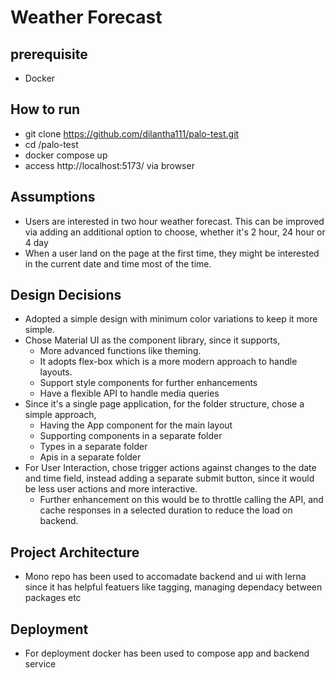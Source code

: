 # Weather Forecast

## prerequisite

- Docker

## How to run

- git clone https://github.com/dilantha111/palo-test.git
- cd /palo-test
- docker compose up
- access http://localhost:5173/ via browser

## Assumptions

- Users are interested in two hour weather forecast. This can be improved via adding an additional option to choose,
  whether it's 2 hour, 24 hour or 4 day
- When a user land on the page at the first time, they might be interested in the current date and time most of the time.

## Design Decisions

- Adopted a simple design with minimum color variations to keep it more simple.
- Chose Material UI as the component library, since it supports,
  - More advanced functions like theming.
  - It adopts flex-box which is a more modern approach to handle layouts.
  - Support style components for further enhancements
  - Have a flexible API to handle media queries
- Since it's a single page application, for the folder structure, chose a simple approach,
  - Having the App component for the main layout
  - Supporting components in a separate folder
  - Types in a separate folder
  - Apis in a separate folder
- For User Interaction, chose trigger actions against changes to the date and time field, instead adding a
  separate submit button, since it would be less user actions and more interactive.
  - Further enhancement on this would be to throttle calling the API, and cache responses in a selected duration to reduce the load on backend.

## Project Architecture
- Mono repo has been used to accomadate backend and ui with lerna since it has helpful featuers like tagging, managing dependacy between packages etc

## Deployment 
- For deployment docker has been used to compose app and backend service
